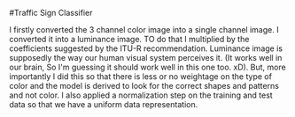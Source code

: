 #Traffic Sign Classifier

I firstly converted the 3 channel color image into a single channel image. I converted it into a luminance image. TO do that I multiplied by the coefficients suggested by the ITU-R recommendation. Luminance image is supposedly the way our human visual system perceives it. (It works well in our brain, So I'm guessing it should work well in this one too. xD). But, more importantly I did this so that there is less or no weightage on the type of color and the model is derived to look for the correct shapes and patterns and not color. I also applied a normalization step on the training and test data so that we have a uniform data representation.